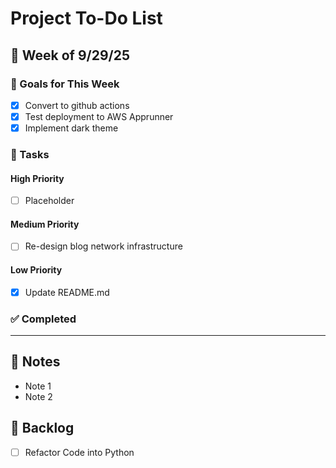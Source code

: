 # Project To-Do List

## 📅 Week of 9/29/25

### 🚀 Goals for This Week
- [x] Convert to github actions
- [x] Test deployment to AWS Apprunner
- [x] Implement dark theme

### 📌 Tasks

#### High Priority
- [ ] Placeholder

#### Medium Priority
- [ ] Re-design blog network infrastructure

#### Low Priority
- [x] Update README.md

### ✅ Completed

---

## 📝 Notes
- Note 1
- Note 2

## 📅 Backlog
- [ ] Refactor Code into Python
 